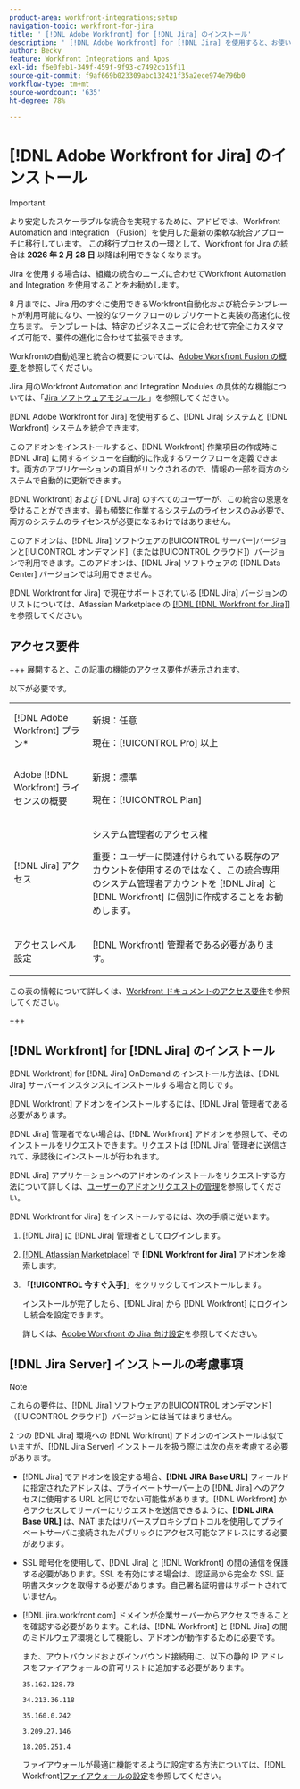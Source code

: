 ```yaml
---
product-area: workfront-integrations;setup
navigation-topic: workfront-for-jira
title: ' [!DNL Adobe Workfront] for [!DNL Jira] のインストール'
description: ' [!DNL Adobe Workfront] for [!DNL Jira] を使用すると、お使いの [!DNL Jira] システムと [!DNL Workfront] システムを統合できます。'
author: Becky
feature: Workfront Integrations and Apps
exl-id: f6e0feb1-349f-459f-9f93-c7492cb15f11
source-git-commit: f9af669b023309abc132421f35a2ece974e796b0
workflow-type: tm+mt
source-wordcount: '635'
ht-degree: 78%

---
```


# [!DNL Adobe Workfront for Jira] のインストール

>[!IMPORTANT]
>
>より安定したスケーラブルな統合を実現するために、アドビでは、Workfront Automation and Integration （Fusion）を使用した最新の柔軟な統合アプローチに移行しています。 この移行プロセスの一環として、Workfront for Jira の統合は **2026 年 2 月 28 日** 以降は利用できなくなります。
>
>Jira を使用する場合は、組織の統合のニーズに合わせてWorkfront Automation and Integration を使用することをお勧めします。
>
>8 月までに、Jira 用のすぐに使用できるWorkfront自動化および統合テンプレートが利用可能になり、一般的なワークフローのレプリケートと実装の高速化に役立ちます。 テンプレートは、特定のビジネスニーズに合わせて完全にカスタマイズ可能で、要件の進化に合わせて拡張できます。
> 
>Workfrontの自動処理と統合の概要については、[Adobe Workfront Fusion の概要 ](https://experienceleague.adobe.com/en/docs/workfront-fusion/using/get-started-with-fusion/understand-workfront-fusion/workfront-fusion-overview) を参照してください。
>
>Jira 用のWorkfront Automation and Integration Modules の具体的な機能については、「[Jira ソフトウェアモジュール ](https://experienceleague.adobe.com/en/docs/workfront-fusion/using/references/apps-and-their-modules/third-party-app-connectors/jira-software-modules)」を参照してください。

[!DNL Adobe Workfront for Jira] を使用すると、[!DNL Jira] システムと [!DNL Workfront] システムを統合できます。

このアドオンをインストールすると、[!DNL Workfront] 作業項目の作成時に [!DNL Jira] に関するイシューを自動的に作成するワークフローを定義できます。両方のアプリケーションの項目がリンクされるので、情報の一部を両方のシステムで自動的に更新できます。

[!DNL Workfront] および [!DNL Jira] のすべてのユーザーが、この統合の恩恵を受けることができます。最も頻繁に作業するシステムのライセンスのみ必要で、両方のシステムのライセンスが必要になるわけではありません。

このアドオンは、[!DNL Jira] ソフトウェアの[!UICONTROL サーバー]バージョンと[!UICONTROL オンデマンド]（または[!UICONTROL クラウド]）バージョンで利用できます。このアドオンは、[!DNL Jira] ソフトウェアの [!DNL Data Center] バージョンでは利用できません。

[!DNL Workfront for Jira] で現在サポートされている [!DNL Jira] バージョンのリストについては、Atlassian Marketplace の [[!DNL [!DNL Workfront for Jira]]](https://marketplace.atlassian.com/apps/1218653/workfront-for-jira?hosting=cloud&tab=overview) を参照してください。

## アクセス要件

+++ 展開すると、この記事の機能のアクセス要件が表示されます。

以下が必要です。

<table style="table-layout:auto"> 
 <col> 
 <col> 
 <tbody> 
  <tr> 
   <td role="rowheader">[!DNL Adobe Workfront] プラン*</td> 
   <td> 
   <p>新規：任意</p>
   <p>現在：[!UICONTROL Pro] 以上</p> </td> 
  </tr> 
  <tr> 
   <td role="rowheader">Adobe [!DNL Workfront] ライセンスの概要</td> 
   <td> 
   <p>新規：標準</p>
   <p>現在：[!UICONTROL Plan]</p></td> 
  </tr> 
  <tr> 
   <td role="rowheader">[!DNL Jira] アクセス</td> 
   <td> <p>システム管理者のアクセス権</p> <p>重要：ユーザーに関連付けられている既存のアカウントを使用するのではなく、この統合専用のシステム管理者アカウントを [!DNL Jira] と [!DNL Workfront] に個別に作成することをお勧めします。</p> </td> 
  </tr> 
  <tr> 
   <td role="rowheader">アクセスレベル設定</td> 
   <td><p>[!DNL Workfront] 管理者である必要があります。</p></td> 
  </tr> 
 </tbody> 
</table>

この表の情報について詳しくは、[Workfront ドキュメントのアクセス要件](/help/quicksilver/administration-and-setup/add-users/access-levels-and-object-permissions/access-level-requirements-in-documentation.md)を参照してください。

+++

## [!DNL Workfront] for [!DNL Jira] のインストール

[!DNL Workfront] for [!DNL Jira] OnDemand のインストール方法は、[!DNL Jira] サーバーインスタンスにインストールする場合と同じです。

[!DNL Workfront] アドオンをインストールするには、[!DNL Jira] 管理者である必要があります。

[!DNL Jira] 管理者でない場合は、[!DNL Workfront] アドオンを参照して、そのインストールをリクエストできます。リクエストは [!DNL Jira] 管理者に送信されて、承認後にインストールが行われます。

[!DNL Jira] アプリケーションへのアドオンのインストールをリクエストする方法について詳しくは、[ユーザーのアドオンリクエストの管理](https://confluence.atlassian.com/upm/managing-user-requests-for-add-ons-781394968.html)を参照してください。

[!DNL Workfront for Jira] をインストールするには、次の手順に従います。

1. [!DNL Jira] に [!DNL Jira] 管理者としてログインします。
1. [[!DNL Atlassian Marketplace]](https://marketplace.atlassian.com/apps/1218653/workfront-for-jira?hosting=cloud&tab=overview) で **[!DNL Workfront for Jira]** アドオンを検索します。

1. 「**[!UICONTROL 今すぐ入手]**」をクリックしてインストールします。

   インストールが完了したら、[!DNL Jira] から [!DNL Workfront] にログインし統合を設定できます。

   詳しくは、[Adobe Workfront の Jira 向け設定](../../workfront-integrations-and-apps/use-workfront-with-jira/configure-workfront-for-jira.md)を参照してください。

## [!DNL Jira Server] インストールの考慮事項

>[!NOTE]
>
>これらの要件は、[!DNL Jira] ソフトウェアの[!UICONTROL オンデマンド]（[!UICONTROL クラウド]）バージョンには当てはまりません。

2 つの [!DNL Jira] 環境への [!DNL Workfront] アドオンのインストールは似ていますが、[!DNL Jira Server] インストールを扱う際には次の点を考慮する必要があります。

* [!DNL Jira] でアドオンを設定する場合、**[!DNL JIRA Base URL]** フィールドに指定されたアドレスは、プライベートサーバー上の [!DNL Jira] へのアクセスに使用する URL と同じでない可能性があります。[!DNL Workfront] からアクセスしてサーバーにリクエストを送信できるように、**[!DNL JIRA Base URL]** は、NAT またはリバースプロキシプロトコルを使用してプライベートサーバに接続されたパブリックにアクセス可能なアドレスにする必要があります。

* SSL 暗号化を使用して、[!DNL Jira] と [!DNL Workfront] の間の通信を保護する必要があります。SSL を有効にする場合は、認証局から完全な SSL 証明書スタックを取得する必要があります。自己署名証明書はサポートされていません。
* [!DNL jira.workfront.com] ドメインが企業サーバーからアクセスできることを確認する必要があります。これは、[!DNL Workfront] と [!DNL Jira] の間のミドルウェア環境として機能し、アドオンが動作するために必要です。

  また、アウトバウンドおよびインバウンド接続用に、以下の静的 IP アドレスをファイアウォールの許可リストに追加する必要があります。

  `35.162.128.73`

  `34.213.36.118`

  `35.160.0.242`

  `3.209.27.146`

  `18.205.251.4`

  ファイアウォールが最適に機能するように設定する方法については、[!DNL Workfront][ファイアウォールの設定](../../administration-and-setup/get-started-wf-administration/configure-your-firewall.md)を参照してください。

